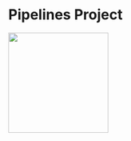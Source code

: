 # Pipelines Project

<img width=200 src="https://screwthehighroad.files.wordpress.com/2015/07/imdb.png">